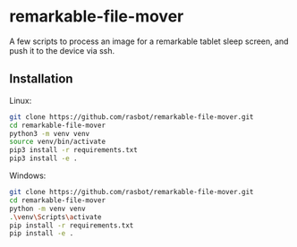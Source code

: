 # remarkable-file-mover

A few scripts to process an image for a remarkable tablet sleep screen, and push it to the device via ssh.

## Installation

Linux:
```bash
git clone https://github.com/rasbot/remarkable-file-mover.git
cd remarkable-file-mover
python3 -m venv venv
source venv/bin/activate
pip3 install -r requirements.txt
pip3 install -e .
```

Windows:
```bash
git clone https://github.com/rasbot/remarkable-file-mover.git
cd remarkable-file-mover
python -m venv venv
.\venv\Scripts\activate
pip install -r requirements.txt
pip install -e .
```